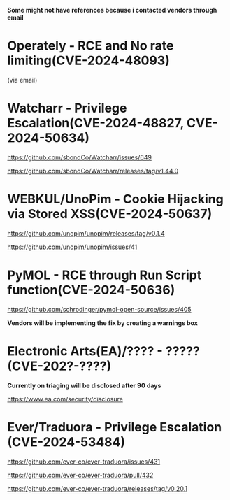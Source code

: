 **Some might not have references because i contacted vendors through email**

<h1>Operately - RCE and No rate limiting(CVE-2024-48093)</h1>

(via email)

<h1>Watcharr - Privilege Escalation(CVE-2024-48827, CVE-2024-50634)</h1>

https://github.com/sbondCo/Watcharr/issues/649

https://github.com/sbondCo/Watcharr/releases/tag/v1.44.0

<h1>WEBKUL/UnoPim - Cookie Hijacking via Stored XSS(CVE-2024-50637)</h1>

https://github.com/unopim/unopim/releases/tag/v0.1.4

https://github.com/unopim/unopim/issues/41

<h1>PyMOL - RCE through Run Script function(CVE-2024-50636)</h1>

https://github.com/schrodinger/pymol-open-source/issues/405

<b>Vendors will be implementing the fix by creating a warnings box</b>

<h1>Electronic Arts(EA)/???? - ????? (CVE-202?-????)</h1>

**Currently on triaging will be disclosed after 90 days**

https://www.ea.com/security/disclosure

<h1>Ever/Traduora - Privilege Escalation (CVE-2024-53484)</h1>

https://github.com/ever-co/ever-traduora/issues/431

https://github.com/ever-co/ever-traduora/pull/432

https://github.com/ever-co/ever-traduora/releases/tag/v0.20.1
